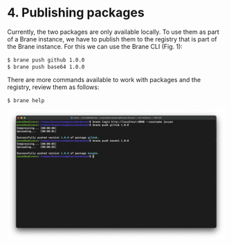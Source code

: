 # 4. Publishing packages

Currently, the two packages are only available locally. To use them as part of a Brane instance, we have to publish them to the registry that is part of the Brane instance. For this we can use the Brane CLI (Fig. 1):

```
$ brane push github 1.0.0
$ brane push base64 1.0.0
```

There are more commands available to work with packages and the registry, review them as follows:

```
$ brane help
```

![Figure 1: packages are published using the Brane CLI.](<../../.gitbook/assets/Screen Shot 2021-05-03 at 15.26.19.png>)

